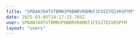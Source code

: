 ```yaml
---
title: "SP0ANJ04TVTBMN3P0BBRVR8MKFJC55Z7Q1VRSPYM"
date: 2025-03-05T14:17:23.785Z
user: SP0ANJ04TVTBMN3P0BBRVR8MKFJC55Z7Q1VRSPYM
layout: "users"
---
```

    